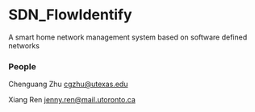 # SDN_FlowIdentify
A smart home network management system based on software defined networks

### People
Chenguang Zhu  cgzhu@utexas.edu

Xiang Ren  jenny.ren@mail.utoronto.ca
